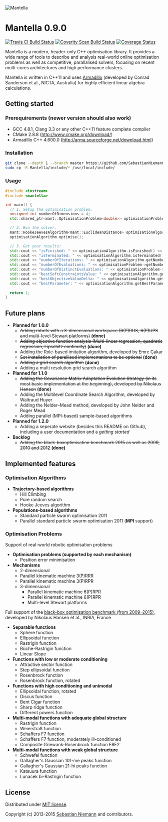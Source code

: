 ![Mantella](http://sebastianniemann.github.io/Mantella/assets/image/logo.png)

Mantella 0.9.0
====================================

[![Travis CI Build Status](https://travis-ci.org/SebastianNiemann/Mantella.png?branch=master)](https://travis-ci.org/SebastianNiemann/Mantella) [![Coverity Scan Build Status](https://scan.coverity.com/projects/3285/badge.svg)](https://scan.coverity.com/projects/3285) [![Coverage Status](https://coveralls.io/repos/SebastianNiemann/Mantella/badge.svg?branch=master)](https://coveralls.io/r/SebastianNiemann/Mantella?branch=master)


Mantella is a modern, header-only C++ optimisation library. It provides a wide range of tools to describe and analysis real-world online optimisation problems as well as competitive, parallalised solvers, focusing on recent multi-cores architectures and high performance clusters. 

Mantella is written in C++11 and uses [Armadillo](http://arma.sourceforge.net/) (developed by Conrad Sanderson et al., NICTA, Australia) for highly efficient linear algebra calculations.

Getting started
---------------
### Prerequirements (newer version should also work)
- GCC 4.8.1, Clang 3.3 or any other C++11 feature complete compiler
- CMake 2.8.8 (http://www.cmake.org/download/)
- Armadillo C++ 4.600.0 (http://arma.sourceforge.net/download.html)

### Installation
```bash
git clone --depth 1 --branch master https://github.com/SebastianNiemann/Mantella.git
sudo cp -R Mantella/include/* /usr/local/include/
```

### Usage
```cpp
#include <iostream>
#include <mantella>

int main() {
  // 1. Setup the optimisation problem.
  unsigned int numberOfDimensions = 4;
  std::shared_ptr<mant::OptimisationProblem<double>> optimisationProblem(new mant::bbob2015::SphereFunction(numberOfDimensions));

  // 2. Run the solver.
  mant::HookeJeevesAlgorithm<mant::EuclideanDistance> optimisationAlgorithm(optimisationProblem);
  optimisationAlgorithm.optimise();

  // 3. Get your results!
  std::cout << "isFinished: " << optimisationAlgorithm.isFinished() << std::endl;
  std::cout << "isTerminated: " << optimisationAlgorithm.isTerminated() << std::endl;
  std::cout << "numberOfIterations: " << optimisationAlgorithm.getNumberOfIterations() << std::endl;
  std::cout << "numberOfEvaluations: " << optimisationProblem->getNumberOfEvaluations() << std::endl;
  std::cout << "numberOfDistinctEvaluations: " << optimisationProblem->getNumberOfDistinctEvaluations() << std::endl;
  std::cout << "bestSoftConstraintsValue: " << optimisationAlgorithm.getBestSoftConstraintsValue() << std::endl;
  std::cout << "bestObjectiveValueDelta: " << optimisationAlgorithm.getBestObjectiveValue() - optimisationProblem->getAcceptableObjectiveValue() << std::endl;
  std::cout << "bestParameter: " << optimisationAlgorithm.getBestParameter() << std::endl;
    
  return 1;
}
```

Future plans
------------
- **Planned for 1.0.0**
  - ~~Adding robots with a 3-dimensional workspace (6(P)RUS, 6(P)UPS and multi-level Stewart platforms)~~ **(done)**
  - ~~Adding objective function analysis (Multi-linear regression, quadratic regression, Lipschitz continuity)~~ **(done)**
  - Adding the Role-based imitation algorithm, developed by Emre Çakar
  - ~~Set installation of parallised implementations to be optional~~ **(done)**
  - ~~Adding a grid search algorithm~~ **(done)**
  - Adding a multi resolution grid search algorithm
- **Planned for 1.1.0**
  - ~~Adding the Covariance Matrix Adaptation Evolution Strategy (in its most basic implementation at the beginning), developed by Nikolaus Hansen~~ **(done)**
  - Adding the Multilevel Coordinate Search Algorithm, developed by Waltraud Huyer
  - Adding the Nelder–Mead method, developed by John Nelder and Roger Mead
  - Adding parallel (MPI-based) sample-based algorithms
- **Planned for 1.2.0**
  - Adding a seperate website (besides this README on Github), including a user documentation and a *getting started*
- **Backlog**
  - ~~Adding the black-boxoptimisation benchmark 2015 as well as 2009, 2010 and 2012~~ **(done)**

Implemented features
--------------------
### Optimisation Algorithms
- **Trajectory-based algorithms**
  - Hill Climbing
  - Pure random search
  - Hooke Jeeves algorithm
- **Populations-based algorithms**
  - Standard particle swarm optimisation 2011
  - Parallel standard particle swarm optimisation 2011 (**MPI** support)

### Optimisation Problems
Support of real-world robotic optimisation problems
- **Optimisation problems (supported by each mechanism)**
  - Position error minimisation
- **Mechanisms**
  -  2-dimensional 
    - Parallel kinematic machine 3(P)RRR
    - Parallel kinematic machine 3(P)RPR
  - 3-dimensional
    - Parallel kinematic machine 6(P)RPR
    - Parallel kinematic machine 6(P)RPR
    - Multi-level Stewart platforms

Full support of the [black-box optimisation benchmark (from 2009–2015)](http://coco.gforge.inria.fr), developed by Nikolaus Hansen et al., INRIA, France
- **Separable functions**
  - Sphere function
  - Ellipsoidal function
  - Rastrigin function
  - Büche-Rastrigin function
  - Linear Slope
- **Functions with low or moderate conditioning**
  - Attractive sector function
  - Step ellipsoidal function
  - Rosenbrock function
  - Rosenbrock function, rotated
- **Functions with high conditioning and unimodal**
  - Ellipsoidal function, rotated
  - Discus function
  - Bent Cigar function
  - Sharp ridge function
  - Different powers function
- **Multi-modal functions with adequate global structure**
  - Rastrigin function
  - Weierstraß function
  - Schaffers F7 function
  - Schaffers F7 function, moderately ill-conditioned
  - Composite Griewank-Rosenbrock function F8F2
- **Multi-modal functions with weak global structure**
  - Schwefel function
  - Gallagher's Gaussian 101-me peaks function
  - Gallagher's Gaussian 21-hi peaks function
  - Katsuura function
  - Lunacek bi-Rastrigin function

License
-------
Distributed under [MIT license](http://opensource.org/licenses/MIT).

Copyright (c) 2013-2015 [Sebastian Niemann](mailto:niemann@sra.uni-hannover.de) and contributors.
